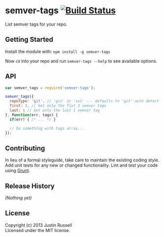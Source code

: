 # semver-tags [![Build Status](https://secure.travis-ci.org/justin/semver-tags.png?branch=master)](http://travis-ci.org/justin/semver-tags)

List semver tags for your repo.

## Getting Started
Install the module with: `npm install -g semver-tags`

Now `cd` into your repo and run `semver-tags --help` to see available options.

## API
```javascript
var semver_tags = require('semver-tags');

semver_tags({
  repoType: 'git', // 'git' or 'svn' --- defaults to 'git' auto detect coming
  first: 3, // Get only the fist 3 semver tags
  last: 1 // Get only the last 1 semver tag
}, function(err, tags) {
  if(err) { /* ... */ }

  // Do something with tags array...
});
```

## Contributing
In lieu of a formal styleguide, take care to maintain the existing coding style. Add unit tests for any new or changed functionality. Lint and test your code using [Grunt](http://gruntjs.com/).

## Release History
_(Nothing yet)_

## License
Copyright (c) 2013 Justin Russell  
Licensed under the MIT license.
